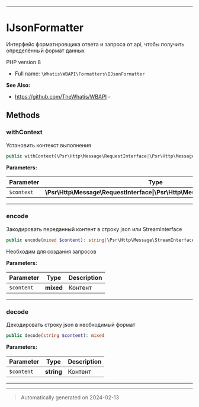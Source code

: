 ***

# IJsonFormatter

Интерфейс форматировщика ответа и запроса
от api, чтобы получить определённый
формат данных

PHP version 8

* Full name: `\Whatis\WBAPI\Formatters\IJsonFormatter`

**See Also:**

* https://github.com/TheWhatis/WBAPI - 



## Methods


### withContext

Установить контекст выполнения

```php
public withContext(\Psr\Http\Message\RequestInterface|\Psr\Http\Message\ResponseInterface $context): static
```








**Parameters:**

| Parameter | Type | Description |
|-----------|------|-------------|
| `$context` | **\Psr\Http\Message\RequestInterface&#124;\Psr\Http\Message\ResponseInterface** | Контекст |





***

### encode

Закодировать переданный контент
в строку json или StreamInterface

```php
public encode(mixed $content): string|\Psr\Http\Message\StreamInterface
```

Необходим для создания запросов






**Parameters:**

| Parameter | Type | Description |
|-----------|------|-------------|
| `$content` | **mixed** | Контент |





***

### decode

Декодировать строку json в
необходимый формат

```php
public decode(string $content): mixed
```








**Parameters:**

| Parameter | Type | Description |
|-----------|------|-------------|
| `$content` | **string** | Контент |





***


***
> Automatically generated on 2024-02-13
